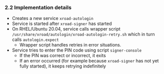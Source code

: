 ### 2.2 Implementation details

* Creates a new service `xroad-autologin`
* Service is started after `xroad-signer` has started
* On RHEL/Ubuntu 20.04, service calls wrapper script `/usr/share/xroad/autologin/xroad-autologin-retry.sh` which in turn calls `autologin.expect`
  * Wrapper script handles retries in error situations.
* Service tries to enter the PIN code using script `signer-console`
  * If the PIN was correct or incorrect, it exits
  * If an error occurred (for example because `xroad-signer` has not yet fully started), it keeps retrying indefinitely